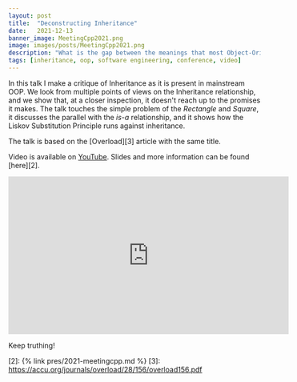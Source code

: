 ```yaml
---
layout: post
title:  "Deconstructing Inheritance"
date:   2021-12-13
banner_image: MeetingCpp2021.png
image: images/posts/MeetingCpp2021.png
description: "What is the gap between the meanings that most Object-Oriented programmers will infuse inheritance with, and what inheritance actually stands for? Are there hidden oppositions in its structure, are signifiers arbitrary? Does inheritance have inner inadequacies?"
tags: [inheritance, oop, software engineering, conference, video]
---
```


In this talk I make a critique of Inheritance as it is present in mainstream OOP. We look from multiple points of views on the Inheritance relationship, and we show that, at a closer inspection, it doesn't reach up to the promises it makes. The talk touches the simple problem of the *Rectangle* and *Square*, it discusses the parallel with the *is-a* relationship, and it shows how the Liskov Substitution Principle runs against inheritance.

<!--more-->

The talk is based on the [Overload][3] article with the same title.

Video is available on [YouTube][1]. Slides and more information can be found [here][2].

<iframe width="560" height="315" src="https://www.youtube.com/embed/Rs9ykyFlebU" title="YouTube video player" frameborder="0" allow="accelerometer; autoplay; clipboard-write; encrypted-media; gyroscope; picture-in-picture" allowfullscreen></iframe>

Keep truthing!

[1]:    https://www.youtube.com/watch?v=Rs9ykyFlebU
[2]:    {% link pres/2021-meetingcpp.md %}
[3]:    https://accu.org/journals/overload/28/156/overload156.pdf